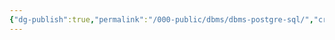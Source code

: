 ```yaml
---
{"dg-publish":true,"permalink":"/000-public/dbms/dbms-postgre-sql/","created":"2025-08-20T12:32:03.929+09:00","updated":"2025-08-20T12:32:37.385+09:00"}
---
```


